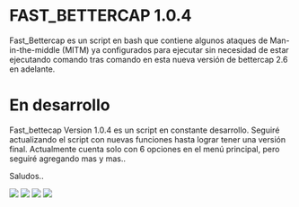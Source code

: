 # FAST_BETTERCAP 1.0.4
Fast_Bettercap es un script en bash que contiene algunos ataques de Man-in-the-middle  (MITM) ya configurados para ejecutar sin necesidad de estar ejecutando comando tras comando en esta nueva versión de bettercap 2.6 en adelante.

# En desarrollo
Fast_bettecap Version 1.0.4 es un script en constante desarrollo. Seguiré actualizando el script con nuevas funciones hasta lograr tener una versión final. Actualmente cuenta solo con 6 opciones en el menú principal, pero seguiré agregando mas y mas..

Saludos..

<img src="https://i.ibb.co/gy5NYjB/2019-04-13-115139-1366x768-scrot.png" />
<img src='https://i.ibb.co/6H4KMHf/2019-04-13-115150-1366x768-scrot.png'  />
<img src="https://i.ibb.co/fkBMxD5/2019-04-13-115213-1366x768-scrot.png" />
<img src="https://i.ibb.co/CPhgXjF/2019-04-13-115228-1366x768-scrot.png " />

